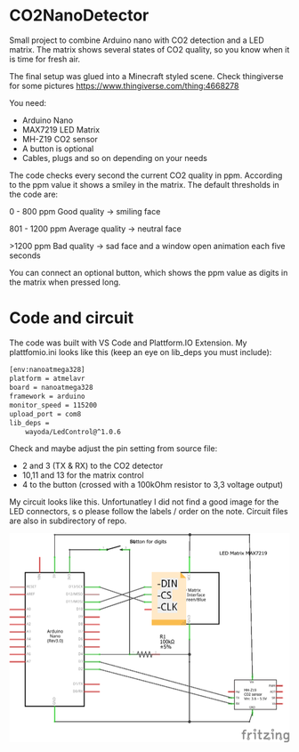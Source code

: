 # CO2NanoDetector
Small project to combine Arduino nano with CO2 detection and a LED matrix.
The matrix shows several states of CO2 quality, so you know when it is time for fresh air.

The final setup was glued into a Minecraft styled scene.
Check thingiverse for some pictures https://www.thingiverse.com/thing:4668278

You need:
- Arduino Nano
- MAX7219 LED Matrix
- MH-Z19 CO2 sensor
- A button is optional
- Cables, plugs and so on depending on your needs

The code checks every second the current CO2 quality in ppm. 
According to the ppm value it shows a smiley in the matrix.
The default thresholds in the code are:

0 - 800 ppm Good quality -> smiling face

801 - 1200 ppm Average quality -> neutral face

\>1200 ppm Bad quality -> sad face and a window open animation each five seconds
 
You can connect an optional button, which shows the ppm value as digits in the matrix when pressed long.

# Code and circuit
The code was built with VS Code and Plattform.IO Extension. My plattfomio.ini looks like this (keep an eye on lib_deps you must include):   

    [env:nanoatmega328]
    platform = atmelavr    
    board = nanoatmega328    
    framework = arduino    
    monitor_speed = 115200    
    upload_port = com8    
    lib_deps = 
    	wayoda/LedControl@^1.0.6
	
Check and maybe adjust the pin setting from source file:
- 2 and 3 (TX & RX) to the CO2 detector
- 10,11 and 13 for the matrix control
- 4 to the button (crossed with a 100kOhm resistor to 3,3 voltage output)

My circuit looks like this. Unfortunatley I did not find a good image for the LED connectors, s o please follow the labels / order on the note. Circuit files are also in subdirectory of repo.

![circuit image](/circuit/circuit_Schaltplan.png?raw=true "Circuit")


